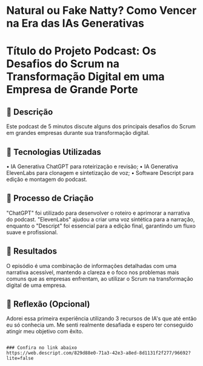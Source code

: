 # Natural ou Fake Natty? Como Vencer na Era das IAs Generativas


# Título do Projeto Podcast: Os Desafios do Scrum na Transformação Digital em uma Empresa de Grande Porte

## 📒 Descrição
Este podcast de 5 minutos discute alguns dos principais desafios do Scrum em grandes empresas durante sua transformação digital.

## 🤖 Tecnologias Utilizadas
•	IA Generativa ChatGPT para roteirização e revisão;
•	IA Generativa ElevenLabs para clonagem e sintetização de voz;
•	Software Descript para edição e montagem do podcast.

## 🧐 Processo de Criação
"ChatGPT" foi utilizado para desenvolver o roteiro e aprimorar a narrativa do podcast. "ElevenLabs" ajudou a criar uma voz sintética para a narração, enquanto o "Descript" foi essencial para a edição final, garantindo um fluxo suave e profissional.

## 🚀 Resultados
O episódio é uma combinação de informações detalhadas com uma narrativa acessível, mantendo a clareza e o foco nos problemas mais comuns que as empresas enfrentam, ao utilizar o Scrum na transformação digital de uma empresa.

## 💭 Reflexão (Opcional)
Adorei essa primeira experiência utilizando 3 recursos de IA's que até então eu só conhecia um. Me senti realmente desafiada e espero ter conseguido atingir meu objetivo com êxito.
```

### Confira no link abaixo
https://web.descript.com/829d88e0-71a3-42e3-a8ed-8d1131f2f277/96692?lite=false
